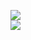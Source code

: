 [![](https://img.shields.io/badge/Made%20With-Github%20Spray-lightgrey.svg?style=for-the-badge&logo=github)](https://github.com/Annihil/github-spray#23037)  
[![](https://i.imgur.com/2DrTn0Z.gif)](https://github.com/Annihil/github-spray)